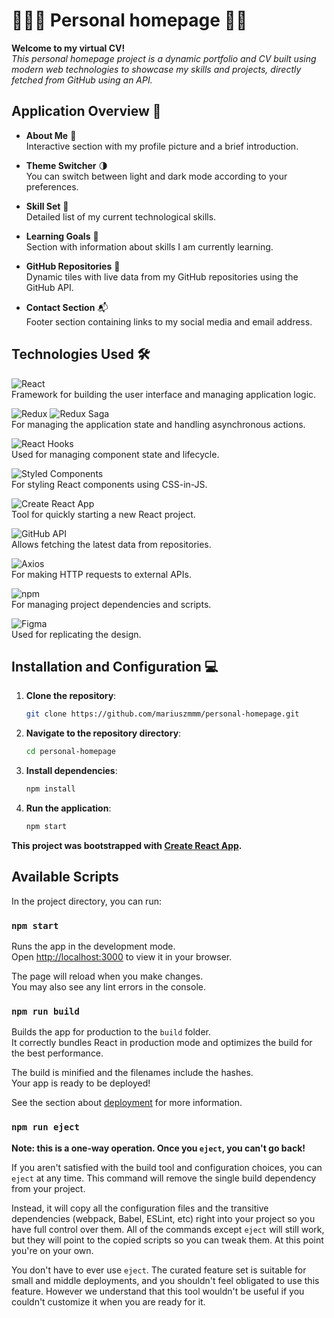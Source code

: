 # 🙋🏻‍♂️ Personal homepage 🚀🌟

**Welcome to my virtual CV!**  
*This personal homepage project is a dynamic portfolio and CV built using modern web technologies to showcase my skills and projects, directly fetched from GitHub using an API.*

## Application Overview 👀

- **About Me** 📸  
  Interactive section with my profile picture and a brief introduction.

- **Theme Switcher** 🌗  
  You can switch between light and dark mode according to your preferences.

- **Skill Set** 💼  
  Detailed list of my current technological skills.

- **Learning Goals** 🎯  
  Section with information about skills I am currently learning.

- **GitHub Repositories** 📂  
  Dynamic tiles with live data from my GitHub repositories using the GitHub API.

- **Contact Section** 📬  
  Footer section containing links to my social media and email address.

## Technologies Used 🛠️

![React](https://img.shields.io/badge/React-61DAFB?logo=react&labelColor=353535)  
Framework for building the user interface and managing application logic.

![Redux](https://img.shields.io/badge/Redux-764ABC?logo=redux&labelColor=353535) ![Redux Saga](https://img.shields.io/badge/Redux%20Saga-999999?logo=reduxsaga&logoColor=white&labelColor=353535)  
For managing the application state and handling asynchronous actions.

![React Hooks](https://img.shields.io/badge/React_Hooks-61DAFB?logo=react&labelColor=353535)  
Used for managing component state and lifecycle.

![Styled Components](https://img.shields.io/badge/Styled%20Components-DB7093?logo=styledcomponents&labelColor=353535)  
For styling React components using CSS-in-JS.

![Create React App](https://img.shields.io/badge/Create%20React%20App-09D3AC?logo=create-react-app&labelColor=353535)  
Tool for quickly starting a new React project.

![GitHub API](https://img.shields.io/badge/GitHub_API-181717?logo=github&labelColor=353535)  
Allows fetching the latest data from repositories.

![Axios](https://img.shields.io/badge/Axios-5A29E4?logo=axios&labelColor=353535)  
For making HTTP requests to external APIs.

![npm](https://img.shields.io/badge/npm-CB1927?logo=npm&labelColor=353535)  
For managing project dependencies and scripts.

![Figma](https://img.shields.io/badge/Figma-F24E1E?logo=figma&labelColor=353535)  
Used for replicating the design.

## Installation and Configuration 💻

1. **Clone the repository**:
   ```bash
   git clone https://github.com/mariuszmmm/personal-homepage.git
   ```
2. **Navigate to the repository directory**:
   ```bash
   cd personal-homepage
   ```
3. **Install dependencies**:
   ```bash
   npm install
   ```
4. **Run the application**:
   ```bash
   npm start
   ```

**This project was bootstrapped with [Create React App](https://github.com/facebook/create-react-app).**

## Available Scripts

In the project directory, you can run:

### `npm start`

Runs the app in the development mode.\
Open [http://localhost:3000](http://localhost:3000) to view it in your browser.

The page will reload when you make changes.\
You may also see any lint errors in the console.

### `npm run build`

Builds the app for production to the `build` folder.\
It correctly bundles React in production mode and optimizes the build for the best performance.

The build is minified and the filenames include the hashes.\
Your app is ready to be deployed!

See the section about [deployment](https://facebook.github.io/create-react-app/docs/deployment) for more information.

### `npm run eject`

**Note: this is a one-way operation. Once you `eject`, you can't go back!**

If you aren't satisfied with the build tool and configuration choices, you can `eject` at any time. This command will remove the single build dependency from your project.

Instead, it will copy all the configuration files and the transitive dependencies (webpack, Babel, ESLint, etc) right into your project so you have full control over them. All of the commands except `eject` will still work, but they will point to the copied scripts so you can tweak them. At this point you're on your own.

You don't have to ever use `eject`. The curated feature set is suitable for small and middle deployments, and you shouldn't feel obligated to use this feature. However we understand that this tool wouldn't be useful if you couldn't customize it when you are ready for it.
